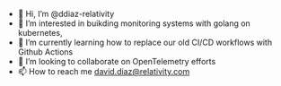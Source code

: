 - 👋 Hi, I’m @ddiaz-relativity
- 👀 I’m interested in buikding monitoring systems with golang on kubernetes, 
- 🌱 I’m currently learning how to replace our old CI/CD workflows with Github Actions
- 💞️ I’m looking to collaborate on OpenTelemetry efforts
- 📫 How to reach me david.diaz@relativity.com

<!---
ddiaz-relativity/ddiaz-relativity is a ✨ special ✨ repository because its `README.md` (this file) appears on your GitHub profile.
You can click the Preview link to take a look at your changes.
--->
